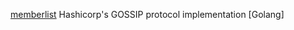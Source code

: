 [memberlist](https://github.com/hashicorp/memberlist) Hashicorp's GOSSIP protocol implementation [Golang]

